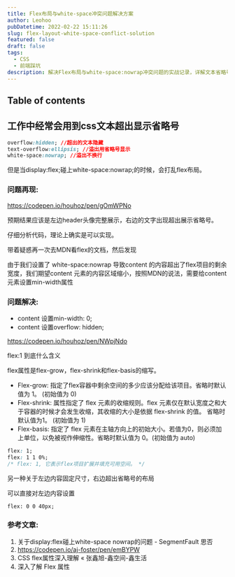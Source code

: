 ```yaml
---
title: Flex布局与white-space冲突问题解决方案
author: Leohoo
pubDatetime: 2022-02-22 15:11:26
slug: flex-layout-white-space-conflict-solution
featured: false
draft: false
tags:
  - CSS
  - 前端踩坑
description: 解决Flex布局与white-space:nowrap冲突问题的实战记录，详解文本省略号在弹性布局中的正确实现方式。
---
```


## Table of contents

## 工作中经常会用到css文本超出显示省略号

```css
overflow:hidden; //超出的文本隐藏
text-overflow:ellipsis; //溢出用省略号显示
white-space:nowrap; //溢出不换行
```

但是当display:flex;碰上white-space:nowrap;的时候，会打乱flex布局。

### 问题再现:

https://codepen.io/houhoz/pen/gOmWPNo

预期结果应该是左边header头像完整展示，右边的文字出现超出展示省略号。

仔细分析代码，理论上确实是可以实现。

带着疑惑再一次去MDN看flex的文档，然后发现

由于我们设置了 white-space:nowrap 导致content 的内容超出了flex项目的剩余宽度，我们期望content 元素的内容区域缩小，按照MDN的说法，需要给content元素设置min-width属性

### 问题解决:

- content 设置min-width: 0;
- content 设置overflow: hidden;

https://codepen.io/houhoz/pen/NWpjNdo

flex:1 到底什么含义

flex属性是flex-grow，flex-shrink和flex-basis的缩写。

- Flex-grow: 指定了flex容器中剩余空间的多少应该分配给该项目。省略时默认值为 1。 (初始值为 0)
- Flex-shrink: 属性指定了 flex 元素的收缩规则。flex 元素仅在默认宽度之和大于容器的时候才会发生收缩，其收缩的大小是依据 flex-shrink 的值。 省略时默认值为1。 (初始值为 1)
- Flex-basis: 指定了 flex 元素在主轴方向上的初始大小。若值为0，则必须加上单位，以免被视作伸缩性。省略时默认值为 0。(初始值为 auto)

```css
flex: 1;
flex: 1 1 0%;
/* flex: 1, 它表示flex项目扩展并填充可用空间。 */
```

另一种关于左边内容固定尺寸，右边超出省略号的布局

可以直接对左边内容设置

`flex: 0 0 40px;`

### 参考文章:

1. 关于display:flex碰上white-space nowrap的问题 - SegmentFault 思否
2.  https://codepen.io/aj-foster/pen/emBYPW
3.  CSS flex属性深入理解 « 张鑫旭-鑫空间-鑫生活
4. 深入了解 Flex 属性
